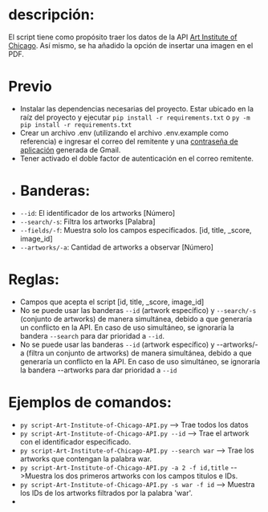 # descripción:
El script tiene como propósito traer los datos de la API  [Art Institute of Chicago](https://api.artic.edu/docs/). Así mismo, se ha añadido la opción de insertar una imagen en el PDF.
# Previo
* Instalar las dependencias necesarias del proyecto. Estar ubicado en la raíz del proyecto y ejecutar ```pip install -r requirements.txt``` o ```py -m pip install -r requirements.txt```
* Crear un archivo .env (utilizando el archivo .env.example como referencia) e ingresar el correo del remitente y una [contraseña de aplicación](https://profinomics.com/crear-contrasena-de-aplicacion-gmail/#:~:text=Para%20generar%20una%20contrase%C3%B1a%20de%20aplicaci%C3%B3n%20en%20Gmail%2C,en%20%E2%80%9CAcceder%20a%20contrase%C3%B1as%20de%20aplicaci%C3%B3n%E2%80%9D.%20M%C3%A1s%20elementos) generada de Gmail.
* Tener activado el doble factor de autenticación en el correo remitente.
* # Banderas:
* ```--id```: El identificador de los artworks [Número]
* ```--search/-s```: Filtra los artworks [Palabra]
* ```--fields/-f```: Muestra solo los campos especificados. [id, title, _score, image_id]
* ```--artworks/-a```: Cantidad de artworks a observar [Número]
# Reglas:
* Campos que acepta el script [id, title, _score, image_id]
* No se puede usar las banderas ```--id``` (artwork específico) y ```--search/-s``` (conjunto de artworks) de manera simultánea, debido a que generaría un conflicto en la API. En caso de uso simultáneo, se ignoraría la bandera ```--search``` para dar prioridad a ```--id```.
* No se puede usar las banderas ```--id``` (artwork específico) y --artworks/-a (filtra un conjunto de artworks) de manera simultánea, debido a que generaría un conflicto en la API. En caso de uso simultáneo, se ignoraría la bandera --artworks para dar prioridad a ```--id```
# Ejemplos de comandos:
* ```py script-Art-Institute-of-Chicago-API.py```  --> Trae todos los datos
* ```py script-Art-Institute-of-Chicago-API.py --id``` --> Trae el artwork con el identificador especificado.
* ```py script-Art-Institute-of-Chicago-API.py --search war``` --> Trae los artworks que contengan la palabra war.
* ```py script-Art-Institute-of-Chicago-API.py -a 2 -f id,title``` -->Muestra los dos primeros artworks con los campos titulos e IDs.
* ```py script-Art-Institute-of-Chicago-API.py -s war -f id``` --> Muestra los IDs de los artworks filtrados por la palabra 'war'.
* 
